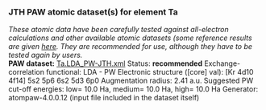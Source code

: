 ### JTH PAW atomic dataset(s) for element Ta
  
_These atomic data have been carefully tested against all-electron calculations and other available atomic datasets (some reference results are given [here](https://www.abinit.org/Files/JTH-benchmark-1.1.pdf)._
_They are recommended for use, although they have to be tested again by users._
<br>
**PAW dataset:** [Ta.LDA_PW-JTH.xml](https://github.com/abinit/paw_jth_datasets/pseudos/JTH-LDA-v1.1/Ta/Ta.LDA_PW-JTH.xml)
Status: **recommended**
Exchange-correlation functional: LDA - PW
Electronic structure ([core] val): [Kr 4d10 4f14] 5s2 5p6 6s2 5d3 6p0
Augmentation radius: 2.41 a.u.
Suggested PW cut-off energies: low= 10.0 Ha, medium= 10.0 Ha, high= 10.0 Ha
Generator: atompaw-4.0.0.12 (input file included in the dataset itself)
